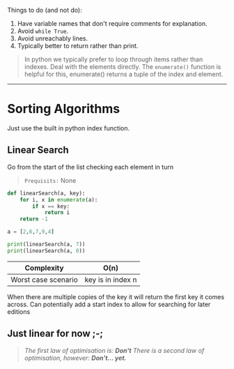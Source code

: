 Things to do (and not do):
1. Have variable names that don't require comments for explanation.
2. Avoid `while True`.
3. Avoid unreachably lines.
4. Typically better to return rather than print.

> In python we typically prefer to loop through items rather than indexes. Deal with the elements directly.
> The `enumerate()` function is helpful for this, enumerate() returns a tuple of the index and element.
---
# Sorting Algorithms
Just use the built in python index function.
## Linear Search
Go from the start of the list checking each element in turn

> `Prequisits:` None
```python
def linearSearch(a, key):
	for i, x in enumerate(a):
		if x == key:
			return i
	return -1

a = [2,6,7,9,4]

print(linearSearch(a, 7))
print(linearSearch(a, 0))
```

| Complexity | O(n)   |
| ---------- | --- |
| Worst case scenario | key is in index n     |

When there are multiple copies of the key it will return the first key it comes across. Can potentially add a start index to allow for searching for later editions
## Just linear for now ;-;

> *The first law of optimisation is: **Don't**
> There is a second law of optimisation, however: **Don't... yet.***
